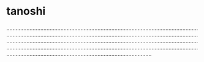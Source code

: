 # tanoshi

..............................................................................................................................................................................................................................................................................................................................................................................................................................................................................................................................................................................................................